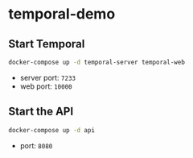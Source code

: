 # temporal-demo

## Start Temporal

```bash
docker-compose up -d temporal-server temporal-web
```

- server port: `7233`
- web port: `10000`

## Start the API

```bash
docker-compose up -d api
```

- port: `8080`
